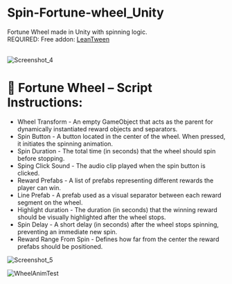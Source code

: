 # Spin-Fortune-wheel_Unity
Fortune Wheel made in Unity with spinning logic.</br>
REQUIRED: Free addon: [LeanTween](https://assetstore.unity.com/packages/tools/animation/leantween-3595)</br>
</br>

![Screenshot_4](https://github.com/user-attachments/assets/9efae887-2a4c-458a-a779-9d11a4e8637c)</br>
# <H1>🎯 Fortune Wheel – Script Instructions: </H1>
- Wheel Transform - An empty GameObject that acts as the parent for dynamically instantiated reward objects and separators.
- Spin Button - A button located in the center of the wheel. When pressed, it initiates the spinning animation.
- Spin Duration - The total time (in seconds) that the wheel should spin before stopping.
- Sping Click Sound - The audio clip played when the spin button is clicked.
- Reward Prefabs - A list of prefabs representing different rewards the player can win.
- Line Prefab - A prefab used as a visual separator between each reward segment on the wheel.
- Highlight duration - The duration (in seconds) that the winning reward should be visually highlighted after the wheel stops.
- Spin Delay - A short delay (in seconds) after the wheel stops spinning, preventing an immediate new spin.
- Reward Range From Spin - Defines how far from the center the reward prefabs should be positioned.

![Screenshot_5](https://github.com/user-attachments/assets/8b005d05-f8ee-4281-873f-11de68362e29)</br>

![WheelAnimTest](https://github.com/user-attachments/assets/10478131-494f-415e-a1f9-b2004fa919c6)

